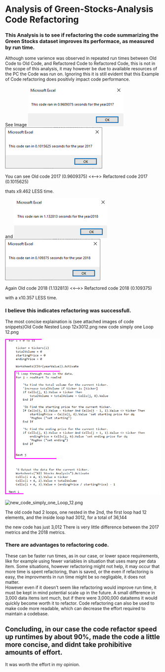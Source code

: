 # Analysis of Green-Stocks-Analysis Code Refactoring

 ### This Analysis is to see if refactoring the code summarizing the Green Stocks dataset improves its performace, as measured by run time.
  
  Although some varience was observed in repeated run times between Old Code to Old Code, and Refactored Code to Refactored Code, this is not in the scope of this analysis, it may however be due to available resources of the PC the Code was run on.
Ignoring this it is still evident that this Example of Code refactoring does positivly impact code performance.

See Image 
![Old Code 2017.png](/Resources/Old%20Code%202017.png)![VBA_Challenge_2017.png](/Resources/VBA_Challenge_2017.png)

You can see Old code 2017 (0.9609375)  <<-->>  Refactored code 2017 (0.1015625)

  thats x9.462 LESS time.

and
![Old Code 2018.png](/Resources/Old%20Code%202018.png)![VBA_Challenge_2018.png](/Resources/VBA_Challenge_2018.png)

Again Old code 2018 (1.132813)  <<-->>  Refactored code 2018 (0.109375)	

  with a x10.357 LESS time.



 ###  I believe this indicates refactoring was successfull.
The most concise explaination is (see attached images of code snippets)Old Code Nested Loop 12x3012.png   new code simply one Loop 12.png

![Old_Code_Nested_Loop_12x3012.png](/Resources/Old_Code_Nested_Loop_12x3012.png)

![new_code_simply_one_Loop_12.png](/Resources/new_code_simply_one_Loop%2012.png)

The old code had 2 loops, one nested in the 2nd, the first loop had 12 elements, and the inside loop had 3012, for a total of 36,144

the new code has just 3,012
There is very little difference between the 2017 metrics and the 2018 metrics.

 ### There are advantages to refactoring code.
 These can be faster run times, as in our case, or lower space requirements, like for example using fewer variables in situation that uses many per data item.
Some situations, however refactoring might not help, it may occur that more time is spent refactoring, than is saved, or the even if refactoring is easy, the improvments in run time might be so negligable, it does not matter.  
However even if it doesn't seem like refactoring would improve run time, it must be kept in mind potential scale up in the future. A small difference in 3,000 data items isnt much, but if there were 3,000,000 dataitems it would quickly become worth it to refactor.
Code refactoring can also be used to make code more readable, which can decrease the effort required to maintain a codebase.
 ## Concluding, in our case the code refactor speed up runtimes by about 90%, made the code a little more concise, and didnt take prohibitive amounts of effort.
It was worth the effort in my opinion.
